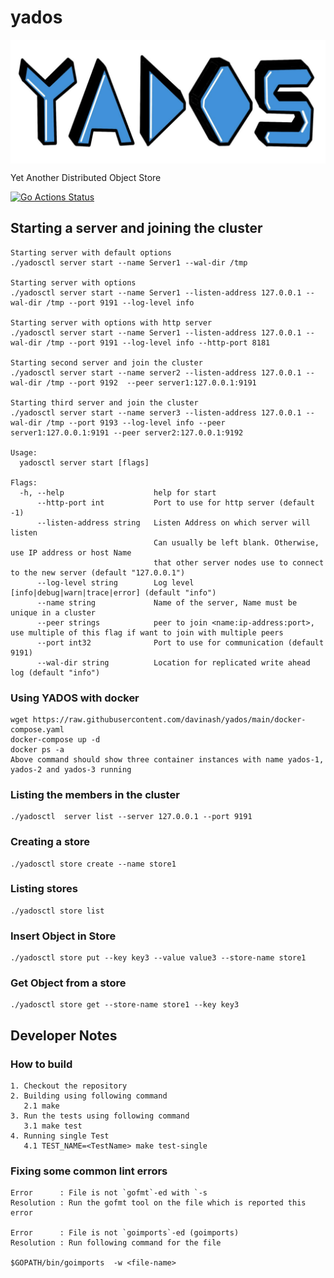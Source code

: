# yados
<img src="https://github.com/davinash/yados/blob/main/logo.jpg" align="center"/>

Yet Another Distributed Object Store

[![Go Actions Status](https://github.com/davinash/yados/workflows/Go/badge.svg)](https://github.com/davinash/yados/actions)

## Starting a server and joining the cluster
```shell
Starting server with default options
./yadosctl server start --name Server1 --wal-dir /tmp

Starting server with options
./yadosctl server start --name Server1 --listen-address 127.0.0.1 --wal-dir /tmp --port 9191 --log-level info

Starting server with options with http server
./yadosctl server start --name Server1 --listen-address 127.0.0.1 --wal-dir /tmp --port 9191 --log-level info --http-port 8181

Starting second server and join the cluster
./yadosctl server start --name server2 --listen-address 127.0.0.1 --wal-dir /tmp --port 9192  --peer server1:127.0.0.1:9191

Starting third server and join the cluster
./yadosctl server start --name server3 --listen-address 127.0.0.1 --wal-dir /tmp --port 9193 --log-level info --peer server1:127.0.0.1:9191 --peer server2:127.0.0.1:9192

Usage:
  yadosctl server start [flags]

Flags:
  -h, --help                    help for start
      --http-port int           Port to use for http server (default -1)
      --listen-address string   Listen Address on which server will listen
                                Can usually be left blank. Otherwise, use IP address or host Name 
                                that other server nodes use to connect to the new server (default "127.0.0.1")
      --log-level string        Log level [info|debug|warn|trace|error] (default "info")
      --name string             Name of the server, Name must be unique in a cluster
      --peer strings            peer to join <name:ip-address:port>, use multiple of this flag if want to join with multiple peers
      --port int32              Port to use for communication (default 9191)
      --wal-dir string          Location for replicated write ahead log (default "info")
```
### Using YADOS with docker
```shell
wget https://raw.githubusercontent.com/davinash/yados/main/docker-compose.yaml
docker-compose up -d
docker ps -a 
Above command should show three container instances with name yados-1, yados-2 and yados-3 running
```
### Listing the members in the cluster
```shell
./yadosctl  server list --server 127.0.0.1 --port 9191
```
### Creating a store
```shell
./yadosctl store create --name store1
```
### Listing stores
```shell
./yadosctl store list
```
### Insert Object in Store
```shell
./yadosctl store put --key key3 --value value3 --store-name store1
```
### Get Object from a store
```shell
./yadosctl store get --store-name store1 --key key3
```

## Developer Notes
### How to build
```shell
1. Checkout the repository
2. Building using following command
   2.1 make
3. Run the tests using following command
   3.1 make test
4. Running single Test 
   4.1 TEST_NAME=<TestName> make test-single
```

### Fixing some common lint errors
```shell
Error      : File is not `gofmt`-ed with `-s
Resolution : Run the gofmt tool on the file which is reported this error

Error      : File is not `goimports`-ed (goimports)
Resolution : Run following command for the file

$GOPATH/bin/goimports  -w <file-name> 
```